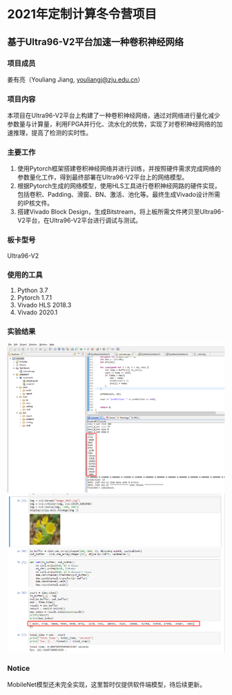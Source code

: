 # 2021年定制计算冬令营项目 #
## 基于Ultra96-V2平台加速一种卷积神经网络 ##
### 项目成员 ###
姜有亮（Youliang Jiang, youliangj@zju.edu.cn）
### 项目内容 ###
本项目在Ultra96-V2平台上构建了一种卷积神经网络，通过对网络进行量化减少参数量与计算量，利用FPGA并行化、流水化的优势，实现了对卷积神经网络的加速推理，提高了检测的实时性。
### 主要工作 ###
1. 使用Pytorch框架搭建卷积神经网络并进行训练，并按照硬件需求完成网络的参数量化工作，得到最终部署在Ultra96-V2平台上的网络模型。
1. 根据Pytorch生成的网络模型，使用HLS工具进行卷积神经网路的硬件实现，包括卷积、Padding、滑窗、BN、激活、池化等。最终生成Vivado设计所需的IP核文件。
1. 搭建Vivado Block Design，生成Bitstream，将上板所需文件拷贝至Ultra96-V2平台，在Ultra96-V2平台进行调试与测试。
### 板卡型号 ###
Ultra96-V2
### 使用的工具 ###
1. Python 3.7
1. Pytorch 1.7.1
1. Vivado HLS 2018.3
1. Vivado 2020.1

### 实验结果 ###
![picture](Results/HLS仿真结果.png)
![picture](Results/上板测试结果.png)

### Notice ###
MobileNet模型还未完全实现，这里暂时仅提供软件端模型，待后续更新。
